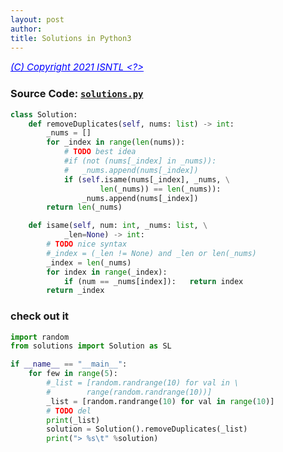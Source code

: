 ```yaml
---
layout: post
author:
title: Solutions in Python3
---
```

<span style="color:blue; font-size:15px"><ins>*(C) Copyright 2021 ISNTL <?>*</ins></span><br>
### Source Code: [`solutions.py`](https://github.com/iatomato/myleetcode-py/blob/master/solution.py)

```python
class Solution:
    def removeDuplicates(self, nums: list) -> int:
        _nums = []
        for _index in range(len(nums)):
            # TODO best idea
            #if (not (nums[_index] in _nums)):
            #   _nums.append(nums[_index])
            if (self.isame(nums[_index], _nums, \
                    len(_nums)) == len(_nums)):
                _nums.append(nums[_index])
        return len(_nums)

    def isame(self, num: int, _nums: list, \
            _len=None) -> int:
        # TODO nice syntax
        #_index = (_len != None) and _len or len(_nums)
        _index = len(_nums)
        for index in range(_index):
            if (num == _nums[index]):   return index
        return _index
```

### check out it
```python
import random
from solutions import Solution as SL

if __name__ == "__main__":
    for few in range(5):
        #_list = [random.randrange(10) for val in \
        #        range(random.randrange(10))]
        _list = [random.randrange(10) for val in range(10)]
        # TODO del
        print(_list)
        solution = Solution().removeDuplicates(_list)
        print("> %s\t" %solution)
```        
